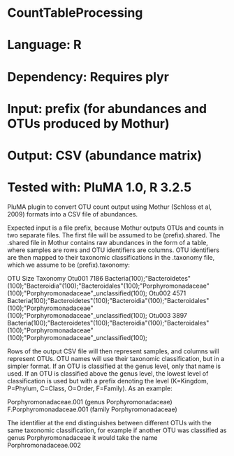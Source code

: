# CountTableProcessing
# Language: R
# Dependency: Requires plyr
# Input: prefix (for abundances and OTUs produced by Mothur)
# Output: CSV (abundance matrix)
# Tested with: PluMA 1.0, R 3.2.5

PluMA plugin to convert OTU count output using Mothur (Schloss et al, 2009) formats 
into a CSV file of abundances.

Expected input is a file prefix, because Mothur outputs OTUs and counts in two
separate files.
The first file will be assumed to be (prefix).shared.  The .shared file in Mothur contains
raw abundances in the form of a table, where samples are rows and OTU identifiers are columns.
OTU identifiers are then mapped to their taxonomic classifications in the .taxonomy file,
which we assume to be (prefix).taxonomy:



OTU     Size    Taxonomy
Otu001  7186    Bacteria(100);"Bacteroidetes"(100);"Bacteroidia"(100);"Bacteroidales"(100);"Porphyromonadaceae"(100);"Porphyromonadaceae"_unclassified(100);
Otu002  4571    Bacteria(100);"Bacteroidetes"(100);"Bacteroidia"(100);"Bacteroidales"(100);"Porphyromonadaceae"(100);"Porphyromonadaceae"_unclassified(100);
Otu003  3897    Bacteria(100);"Bacteroidetes"(100);"Bacteroidia"(100);"Bacteroidales"(100);"Porphyromonadaceae"(100);"Porphyromonadaceae"_unclassified(100);



Rows of the output CSV file will then represent samples, and columns will represent OTUs.
OTU names will use their taxonomic classification, but in a simpler format.
If an OTU is classified at the genus level, only that name is used.
If an OTU is classified above the genus level, the lowest level of classification is used but with
a prefix denoting the level (K=Kingdom, P=Phylum, C=Class, O=Order, F=Family).  As an example:

Porphyromonadaceae.001 (genus Porphyromonadaceae)
F.Porphyromonadaceae.001 (family Porphyromonadaceae)

The identifier at the end distinguishes between different OTUs with the same taxonomic classification, for 
example if another OTU was classified as genus Porphyromonadaceae it would take the name Porphromonadaceae.002




